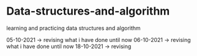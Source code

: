 # Data-structures-and-algorithm
learning and practicing data structures and algorithm 

05-10-2021 -> revising what i have done until now
06-10-2021 -> revising what i have done until now
18-10-2021 -> revising
